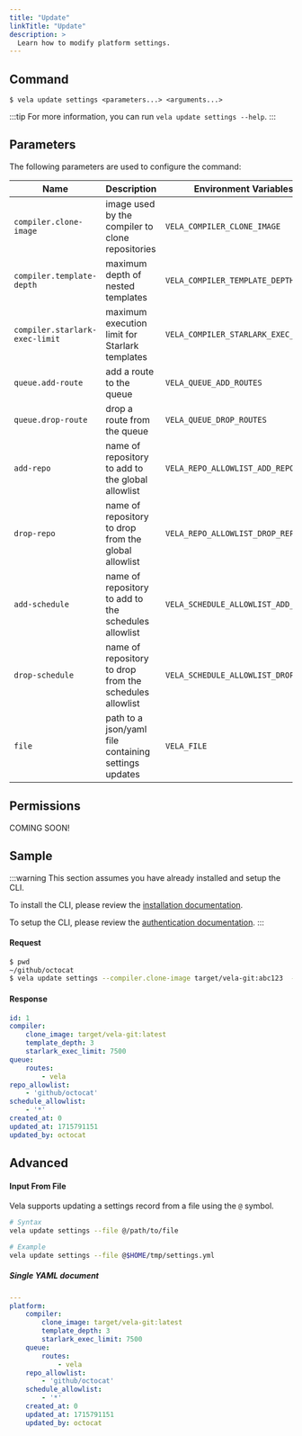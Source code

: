 ```yaml
---
title: "Update"
linkTitle: "Update"
description: >
  Learn how to modify platform settings.
---
```


## Command

```
$ vela update settings <parameters...> <arguments...>
```

:::tip
For more information, you can run `vela update settings --help`.
:::

## Parameters

The following parameters are used to configure the command:

| Name                           | Description                                             | Environment Variables                |
| ------------------------------ | ------------------------------------------------------- | ------------------------------------ |
| `compiler.clone-image`         | image used by the compiler to clone repositories        | `VELA_COMPILER_CLONE_IMAGE`          |
| `compiler.template-depth`      | maximum depth of nested templates                       | `VELA_COMPILER_TEMPLATE_DEPTH`       |
| `compiler.starlark-exec-limit` | maximum execution limit for Starlark templates          | `VELA_COMPILER_STARLARK_EXEC_LIMIT`  |
| `queue.add-route`              | add a route to the queue                                | `VELA_QUEUE_ADD_ROUTES`              |
| `queue.drop-route`             | drop a route from the queue                             | `VELA_QUEUE_DROP_ROUTES`             |
| `add-repo`                     | name of repository to add to the global allowlist       | `VELA_REPO_ALLOWLIST_ADD_REPOS`      |
| `drop-repo`                    | name of repository to drop from the global allowlist    | `VELA_REPO_ALLOWLIST_DROP_REPOS`     |
| `add-schedule`                 | name of repository to add to the schedules allowlist    | `VELA_SCHEDULE_ALLOWLIST_ADD_REPOS`  |
| `drop-schedule`                | name of repository to drop from the schedules allowlist | `VELA_SCHEDULE_ALLOWLIST_DROP_REPOS` |
| `file`                         | path to a json/yaml file containing settings updates    | `VELA_FILE`                          |

## Permissions

COMING SOON!

## Sample

:::warning
This section assumes you have already installed and setup the CLI.

To install the CLI, please review the [installation documentation](/docs/reference/cli/install.md).

To setup the CLI, please review the [authentication documentation](/docs/reference/cli/authentication/).
:::

#### Request

```sh
$ pwd
~/github/octocat
$ vela update settings --compiler.clone-image target/vela-git:abc123  --queue.add-route large
```

#### Response

```yaml
id: 1
compiler:
    clone_image: target/vela-git:latest
    template_depth: 3
    starlark_exec_limit: 7500
queue:
    routes:
        - vela
repo_allowlist:
    - 'github/octocat'
schedule_allowlist:
    - '*'
created_at: 0
updated_at: 1715791151
updated_by: octocat
```

## Advanced

#### Input From File

Vela supports updating a settings record from a file using the `@` symbol.

```sh
# Syntax
vela update settings --file @/path/to/file

# Example
vela update settings --file @$HOME/tmp/settings.yml
```

##### Single YAML document

```yaml
---
platform:
    compiler:
        clone_image: target/vela-git:latest
        template_depth: 3
        starlark_exec_limit: 7500
    queue:
        routes:
            - vela
    repo_allowlist:
        - 'github/octocat'
    schedule_allowlist:
        - '*'
    created_at: 0
    updated_at: 1715791151
    updated_by: octocat
```
